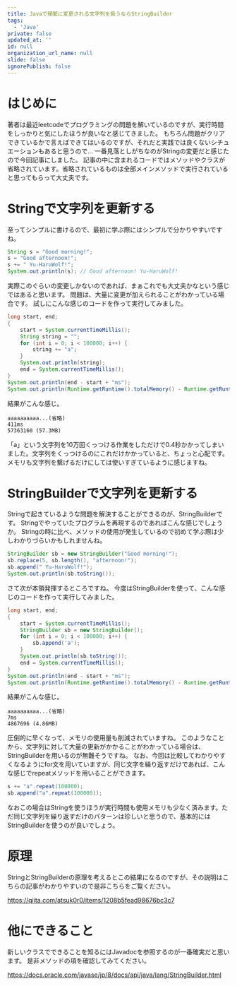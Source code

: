 ```yaml
---
title: Javaで頻繁に変更される文字列を扱うならStringBuilder
tags:
  - 'Java'
private: false
updated_at: ''
id: null
organization_url_name: null
slide: false
ignorePublish: false
---
```

# はじめに
著者は最近leetcodeでプログラミングの問題を解いているのですが、実行時間をしっかりと気にしたほうが良いなと感じてきました。
もちろん問題がクリアできているかで言えばできてはいるのですが、それだと実践では良くないシチュエーションもあると思うので...
一番見落としがちなのがStringの変更だと感じたので今回記事にしました。
記事の中に含まれるコードではメソッドやクラスが省略されています。省略されているものは全部メインメソッドで実行されていると思ってもらって大丈夫です。

# Stringで文字列を更新する
至ってシンプルに書けるので、最初に学ぶ際にはシンプルで分かりやすいですね。
```Java
String s = "Good morning!";
s = "Good afternoon!";
s += " Yu-HaruWolf!";
System.out.println(s); // Good afternoon! Yu-HaruWolf!
```
実際このぐらいの変更しかないのであれば、まぁこれでも大丈夫かなという感じではあると思います。
問題は、大量に変更が加えられることがわかっている場合です。
試しにこんな感じのコードを作って実行してみました。
```Java
long start, end;
{
    start = System.currentTimeMillis();
    String string = "";
    for (int i = 0; i < 100000; i++) {
        string += "a";
    }
    System.out.println(string);
    end = System.currentTimeMillis();
}
System.out.println(end - start + "ms");
System.out.println(Runtime.getRuntime().totalMemory() - Runtime.getRuntime().freeMemory());
```
結果がこんな感じ。
```
aaaaaaaaaa...(省略)
411ms
57363160 (57.3MB)
```
「a」という文字列を10万回くっつける作業をしただけで0.4秒かかってしまいました。文字列をくっつけるのにこれだけかかっていると、ちょっと心配です。メモリも文字列を繋げるだけにしては使いすぎているように感じますね。

# StringBuilderで文字列を更新する
Stringで起きているような問題を解決することができるのが、StringBuilderです。
Stringでやっていたプログラムを再現するのであればこんな感じでしょうか。
Stringの時に比べ、メソッドの使用が発生しているので初めて学ぶ際は少しわかりづらいかもしれませんね。
```Java
StringBuilder sb = new StringBuilder("Good morning!");
sb.replace(5, sb.length(), "afternoon!");
sb.append(" Yu-HaruWolf!");
System.out.println(sb.toString());
```
さて次が本領発揮するところですね。
今度はStringBuilderを使って、こんな感じのコードを作って実行してみました。
```Java
long start, end;
{
    start = System.currentTimeMillis();
    StringBuilder sb = new StringBuilder();
    for (int i = 0; i < 100000; i++) {
        sb.append('a');
    }
    System.out.println(sb.toString());
    end = System.currentTimeMillis();
}
System.out.println(end - start + "ms");
System.out.println(Runtime.getRuntime().totalMemory() - Runtime.getRuntime().freeMemory());
```
結果がこんな感じ。
```
aaaaaaaaaa...(省略)
7ms
4867696 (4.86MB)
```
圧倒的に早くなって、メモリの使用量も削減されていますね。
このようなことから、文字列に対して大量の更新がかかることがわかっている場合は、StringBuilderを用いるのが無難そうですね。
なお、今回は比較してわかりやすくなるようにfor文を用いていますが、同じ文字を繰り返すだけであれば、こんな感じでrepeatメソッドを用いることができます。
```Java
s += "a".repeat(100000);
sb.append("a".repeat(100000));
```
なおこの場合はStringを使うほうが実行時間も使用メモリも少なく済みます。ただ同じ文字列を繰り返すだけのパターンは珍しいと思うので、基本的にはStringBuilderを使うのが良いでしょう。

# 原理
StringとStringBuilderの原理を考えるとこの結果になるのですが、その説明はこちらの記事がわかりやすいので是非こちらをご覧ください。

https://qiita.com/atsuk0r0/items/1208b5fead98676bc3c7

# 他にできること
新しいクラスでできることを知るにはJavadocを参照するのが一番確実だと思います。
是非メソッドの項を確認してみてください。

https://docs.oracle.com/javase/jp/8/docs/api/java/lang/StringBuilder.html
